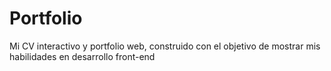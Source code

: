 # Portfolio
Mi CV interactivo y portfolio web, construido con el objetivo de mostrar mis habilidades en desarrollo front-end
